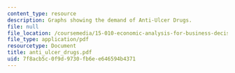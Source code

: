 ```yaml
---
content_type: resource
description: Graphs showing the demand of Anti-Ulcer Drugs.
file: null
file_location: /coursemedia/15-010-economic-analysis-for-business-decisions-fall-2004/7f8acb5c0f9d9730fb6ee646594b4371_anti_ulcer_drugs.pdf
file_type: application/pdf
resourcetype: Document
title: anti_ulcer_drugs.pdf
uid: 7f8acb5c-0f9d-9730-fb6e-e646594b4371
---
```


